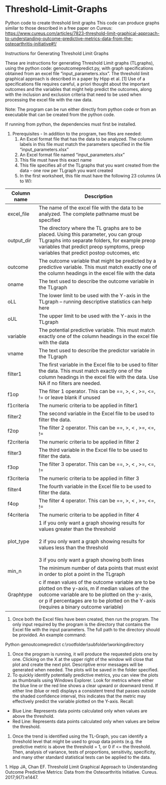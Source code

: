 # Threshold-Limit-Graphs
Python code to create threshold limit graphs 
This code can produce graphs similar to those described in a free paper on Cureus:
https://www.cureus.com/articles/7823-threshold-limit-graphical-approach-to-understanding-outcome-predictive-metrics-data-from-the-osteoarthritis-initiative#!/

Instructions for Generating Threshold Limit Graphs

These are instructions for generating Threshold Limit graphs (TLgraphs), using the python code: genoutcomepredict.py, with graph specifications obtained from an excel file “input_parameters.xlsx”. The threshold limit graphical approach is described in a paper by Hipp et al. \[1\] Use of a specifications file requires careful, a priori thought about the important outcomes and the variables that might help predict the outcomes, along with the inclusion and exclusion criteria that need to be used when processing the excel file with the raw data.

Note: The program can be run either directly from python code or from an executable that can be created from the python code.

If running from python, the dependencies must first be installed.

1. Prerequisites - In addition to the program, two files are needed:
    1. An Excel format file that has the data to be analyzed. The column labels in this file must match the parameters specified in the file “input_parameters.xlsx”
    2. An Excel format file named “input_parameters.xlsx”
    3. This file must have this exact name
    4. This file specifies all of the TLgraphs that you want created from the data – one row per TLgraph you want created
    5. In the first worksheet, this file must have the following 23 columns (A to W):

| Column name | Description |
| --- | --- |
| excel_file | The name of the excel file with the data to be analyzed. The complete pathname must be specified |
| output_dir | The directory where the TL graphs are to be placed. Using this parameter, you can group TLgraphs into separate folders, for example preop variables that predict preop symptoms, preop variables that predict postop outcomes, etc |
| outcome | The outcome variable that might be predicted by a predictive variable. This must match exactly one of the column headings in the excel file with the data |
| oname | The text used to describe the outcome variable in the TLgraph |
| oLL | The lower limit to be used with the Y-axis in the TLgraph – running descriptive statistics can help here |
| oUL | The upper limit to be used with the Y-axis in the TLgraph |
| variable | The potential predictive variable. This must match exactly one of the column headings in the excel file with the data |
| vname | The text used to describe the predictor variable in the TLgraph |
| filter1 | The first variable in the Excel file to be used to filter the data. This must match exactly one of the column headings in the excel file with the data. Use NA if no filters are needed. |
| f1op | The filter 1 operator. This can be ==, >, &lt; , &gt;=, <=, != or leave blank if unused |
| f1criteria | The numeric criteria to be applied in filter1 |
| filter2 | The second variable in the Excel file to be used to filter the data. |
| f2op | The filter 2 operator. This can be ==, >, &lt; , &gt;=, <=, != |
| f2criteria | The numeric criteria to be applied in filter 2 |
| filter3 | The third variable in the Excel file to be used to filter the data. |
| f3op | The filter 3 operator. This can be ==, >, &lt; , &gt;=, <=, != |
| f3criteria | The numeric criteria to be applied in filter 3 |
| filter4 | The fourth variable in the Excel file to be used to filter the data. |
| f4op | The filter 4 operator. This can be ==, >, &lt; , &gt;=, <=, != |
| f4criteria | The numeric criteria to be applied in filter 4 |
| plot_type | 1 if you only want a graph showing results for values greater than the threshold<br><br>2 if you only want a graph showing results for values less than the threshold<br><br>3 if you only want a graph showing both lines |
| min_n | The minimum number of data points that must exist in order to plot a point in the TLgraph |
| Graphtype | c if mean values of the outcome variable are to be plotted on the y-axis, m if median values of the outcome variable are to be plotted on the y-axis, or p if percentages are to be plotted on the Y-axis (requires a binary outcome variable) |

1. Once both the Excel files have been created, then run the program. The only input required by the program is the directory that contains the Excel file with the input parameters. The full path to the directory should be provided. An example command:

Python genoutcomepredict c:\\rootfolder\\subfolder\\workingdirectory

1. Once the program is running, it will produce the requested plots one by one. Clicking on the X at the upper right of the window will close that plot and create the next plot. Descriptive error messages will be generated when needed. The plots will be saved in the folder specified.
2. To quickly identify potentially predictive metrics, you can view the plots as thumbnails using Windows Explorer. Look for metrics where either the blue line or the red line shows a clear upward or downward trend. If either line (blue or red) displays a consistent trend that passes outside the shaded confidence interval, this indicates that the metric may effectively predict the variable plotted on the Y-axis. Recall:

- Blue Line: Represents data points calculated only when values are above the threshold.
- Red Line: Represents data points calculated only when values are below the threshold.

1. Once the trend is identified using the TL-Graph, you can identify a threshold level that might be used to group data points (e.g. the predictive metric is above the threshold = 1, or 0 if <= the threshold. Then, analysis of variance, tests of proportions, sensitivity, specificity, and many other standard statistical tests can be applied to the data.

1\. Hipp JA, Chan EF. Threshold Limit Graphical Approach to Understanding Outcome Predictive Metrics: Data from the Osteoarthritis Initiative. Cureus. 2017;9(7):e1447.
